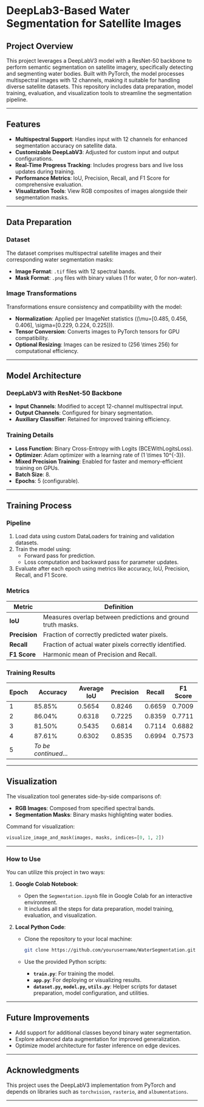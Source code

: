 # **DeepLab3-Based Water Segmentation for Satellite Images**

## **Project Overview**
This project leverages a DeepLabV3 model with a ResNet-50 backbone to perform semantic segmentation on satellite imagery, specifically detecting and segmenting water bodies. Built with PyTorch, the model processes multispectral images with 12 channels, making it suitable for handling diverse satellite datasets. This repository includes data preparation, model training, evaluation, and visualization tools to streamline the segmentation pipeline.

---

## **Features**
- **Multispectral Support**: Handles input with 12 channels for enhanced segmentation accuracy on satellite data.
- **Customizable DeepLabV3**: Adjusted for custom input and output configurations.
- **Real-Time Progress Tracking**: Includes progress bars and live loss updates during training.
- **Performance Metrics**: IoU, Precision, Recall, and F1 Score for comprehensive evaluation.
- **Visualization Tools**: View RGB composites of images alongside their segmentation masks.

---

## **Data Preparation**
### **Dataset**
The dataset comprises multispectral satellite images and their corresponding water segmentation masks:
- **Image Format**: `.tif` files with 12 spectral bands.
- **Mask Format**: `.png` files with binary values (1 for water, 0 for non-water).

### **Image Transformations**
Transformations ensure consistency and compatibility with the model:
- **Normalization**: Applied per ImageNet statistics \((\mu=[0.485, 0.456, 0.406], \sigma=[0.229, 0.224, 0.225])\).
- **Tensor Conversion**: Converts images to PyTorch tensors for GPU compatibility.
- **Optional Resizing**: Images can be resized to \(256 \times 256\) for computational efficiency.

---

## **Model Architecture**
### **DeepLabV3 with ResNet-50 Backbone**
- **Input Channels**: Modified to accept 12-channel multispectral input.
- **Output Channels**: Configured for binary segmentation.
- **Auxiliary Classifier**: Retained for improved training efficiency.

### **Training Details**
- **Loss Function**: Binary Cross-Entropy with Logits (BCEWithLogitsLoss).
- **Optimizer**: Adam optimizer with a learning rate of \(1 \times 10^{-3}\).
- **Mixed Precision Training**: Enabled for faster and memory-efficient training on GPUs.
- **Batch Size**: 8.
- **Epochs**: 5 (configurable).

---

## **Training Process**
### **Pipeline**
1. Load data using custom DataLoaders for training and validation datasets.
2. Train the model using:
   - Forward pass for prediction.
   - Loss computation and backward pass for parameter updates.
3. Evaluate after each epoch using metrics like accuracy, IoU, Precision, Recall, and F1 Score.

### **Metrics**
| **Metric**   | **Definition**                                              |
|--------------|-------------------------------------------------------------|
| **IoU**      | Measures overlap between predictions and ground truth masks. |
| **Precision**| Fraction of correctly predicted water pixels.               |
| **Recall**   | Fraction of actual water pixels correctly identified.       |
| **F1 Score** | Harmonic mean of Precision and Recall.                      |

### **Training Results**
| **Epoch** | **Accuracy** | **Average IoU** | **Precision** | **Recall** | **F1 Score** |
|-----------|--------------|-----------------|---------------|------------|--------------|
| 1         | 85.85%       | 0.5654          | 0.8246        | 0.6659     | 0.7009       |
| 2         | 86.04%       | 0.6318          | 0.7225        | 0.8359     | 0.7711       |
| 3         | 81.50%       | 0.5435          | 0.6814        | 0.7114     | 0.6882       |
| 4         | 87.61%       | 0.6302          | 0.8535        | 0.6994     | 0.7573       |
| 5         | *To be continued*... |

---

## **Visualization**
The visualization tool generates side-by-side comparisons of:
- **RGB Images**: Composed from specified spectral bands.
- **Segmentation Masks**: Binary masks highlighting water bodies.

Command for visualization:
```python
visualize_image_and_mask(images, masks, indices=[0, 1, 2])
```
---

### **How to Use**

You can utilize this project in two ways:

1. **Google Colab Notebook**:  
   - Open the `Segmentation.ipynb` file in Google Colab for an interactive environment.
   - It includes all the steps for data preparation, model training, evaluation, and visualization.

2. **Local Python Code**:  
   - Clone the repository to your local machine:
     ```bash
     git clone https://github.com/yourusername/WaterSegmentation.git
     ```

   - Use the provided Python scripts:
     - **`train.py`**: For training the model.
     - **`app.py`**: For deploying or visualizing results.
     - **`dataset.py`, `model.py`, `utils.py`**: Helper scripts for dataset preparation, model configuration, and utilities.

---

## **Future Improvements**
- Add support for additional classes beyond binary water segmentation.
- Explore advanced data augmentation for improved generalization.
- Optimize model architecture for faster inference on edge devices.

---

## **Acknowledgments**
This project uses the DeepLabV3 implementation from PyTorch and depends on libraries such as `torchvision`, `rasterio`, and `albumentations`.

--- 

